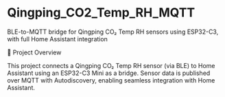 # Qingping_CO2_Temp_RH_MQTT
BLE-to-MQTT bridge for Qingping CO₂ Temp RH sensors using ESP32-C3, with full Home Assistant integration

🚀 Project Overview

This project connects a Qingping CO₂ Temp RH sensor (via BLE) to Home Assistant using an ESP32-C3 Mini as a bridge.
Sensor data is published over MQTT with Autodiscovery, enabling seamless integration with Home Assistant.
